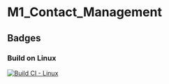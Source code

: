 # M1_Contact_Management
## Badges
### Build on Linux
[![Build CI - Linux](https://github.com/Heiram/M1_Contact_Management/actions/workflows/c-cpp.yml/badge.svg)](https://github.com/Heiram/M1_Contact_Management/actions/workflows/c-cpp.yml)
